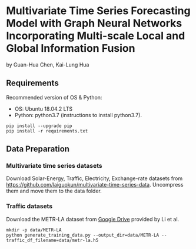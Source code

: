# Multivariate Time Series Forecasting Model with Graph Neural Networks Incorporating Multi-scale Local and Global Information Fusion

by Guan-Hua Chen,  Kai-Lung Hua

## Requirements
Recommended version of OS & Python:
* OS: Ubuntu 18.04.2 LTS
* Python: python3.7 (instructions to install python3.7).
```
pip install --upgrade pip
pip install -r requirements.txt
```
## Data Preparation
### Multivariate time series datasets
Download Solar-Energy, Traffic, Electricity, Exchange-rate datasets from https://github.com/laiguokun/multivariate-time-series-data. Uncompress them and move them to the data folder.

### Traffic datasets
Download the METR-LA dataset from [Google Drive](https://drive.google.com/drive/folders/10FOTa6HXPqX8Pf5WRoRwcFnW9BrNZEIX/) provided by Li et al. 

```
mkdir -p data/METR-LA
python generate_training_data.py --output_dir=data/METR-LA --traffic_df_filename=data/metr-la.h5
```


